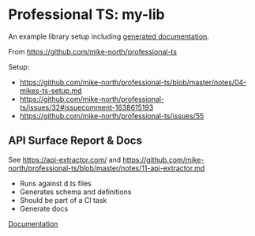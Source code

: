 # Professional TS: my-lib

An example library setup including [generated documentation](https://johnhunter.github.io/professional-ts-my-lib/).

From https://github.com/mike-north/professional-ts

Setup:

- https://github.com/mike-north/professional-ts/blob/master/notes/04-mikes-ts-setup.md
- https://github.com/mike-north/professional-ts/issues/32#issuecomment-1638615193
- https://github.com/mike-north/professional-ts/issues/55

## API Surface Report & Docs

See https://api-extractor.com/
and https://github.com/mike-north/professional-ts/blob/master/notes/11-api-extractor.md

- Runs against d.ts files
- Generates schema and definitions
- Should be part of a CI task
- Generate docs

[Documentation](https://johnhunter.github.io/professional-ts-my-lib/)
